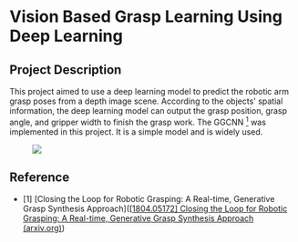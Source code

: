 # Vision Based Grasp Learning Using Deep Learning

## Project Description

This project aimed to use a deep learning model to predict the robotic arm grasp poses from a depth image scene. According to the objects' spatial information, the deep learning model can output the grasp position, grasp angle, and gripper width to finish the grasp work. The GGCNN [<sup>1</sup>](#refer-anchor-1) was implemented in this project. It is a simple model and is widely used. 

<figure>
    <img src="./images/grasp.gif">
</figure>

## Reference

<div id="refer-anchor-1"></div>

- [1] [Closing the Loop for Robotic Grasping: A Real-time, Generative Grasp Synthesis Approach]([[1804.05172\] Closing the Loop for Robotic Grasping: A Real-time, Generative Grasp Synthesis Approach (arxiv.org)](https://arxiv.org/abs/1804.05172))

